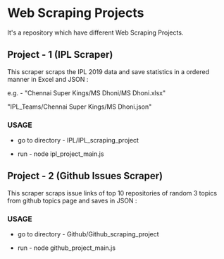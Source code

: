 
# Web Scraping Projects

It's a repository which have different Web Scraping Projects.

## Project - 1 (IPL Scraper)

This scraper scraps the IPL 2019 data and save statistics in a ordered manner in Excel and JSON :

e.g. - "Chennai Super Kings/MS Dhoni/MS Dhoni.xlsx"

   "IPL_Teams/Chennai Super Kings/MS Dhoni.json"

### USAGE
* go to directory - IPL/IPL_scraping_project

* run  - node ipl_project_main.js

## Project - 2 (Github Issues Scraper)

This scraper scraps issue links of top 10 repositories of random 3 topics from github topics page and saves in JSON :

### USAGE
* go to directory - Github/Github_scraping_project

* run  - node github_project_main.js

